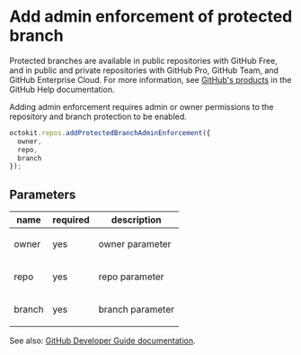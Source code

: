 # Add admin enforcement of protected branch

Protected branches are available in public repositories with GitHub Free, and in public and private repositories with GitHub Pro, GitHub Team, and GitHub Enterprise Cloud. For more information, see [GitHub's products](https://help.github.com/github/getting-started-with-github/githubs-products) in the GitHub Help documentation.

Adding admin enforcement requires admin or owner permissions to the repository and branch protection to be enabled.

```js
octokit.repos.addProtectedBranchAdminEnforcement({
  owner,
  repo,
  branch
});
```

## Parameters

<table>
  <thead>
    <tr>
      <th>name</th>
      <th>required</th>
      <th>description</th>
    </tr>
  </thead>
  <tbody>
    <tr><td>owner</td><td>yes</td><td>

owner parameter

</td></tr>
<tr><td>repo</td><td>yes</td><td>

repo parameter

</td></tr>
<tr><td>branch</td><td>yes</td><td>

branch parameter

</td></tr>
  </tbody>
</table>

See also: [GitHub Developer Guide documentation](endpoint.documentationUrl).
